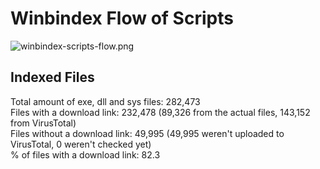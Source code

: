 # Winbindex Flow of Scripts

![winbindex-scripts-flow.png](winbindex-scripts-flow.png)

## Indexed Files

<!--FileStats-->
Total amount of exe, dll and sys files: 282,473  
Files with a download link: 232,478 (89,326 from the actual files, 143,152 from VirusTotal)  
Files without a download link: 49,995 (49,995 weren't uploaded to VirusTotal, 0 weren't checked yet)  
% of files with a download link: 82.3  
<!--/FileStats-->
